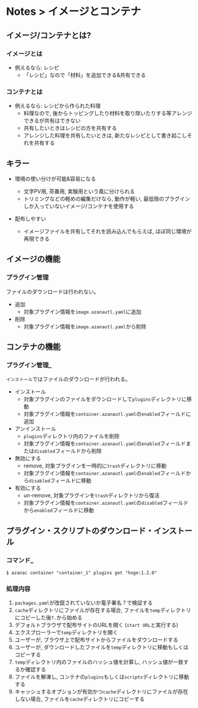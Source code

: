 # Notes > イメージとコンテナ

## イメージ/コンテナとは?

### イメージとは

- 例えるなら: レシピ
  - 「レシピ」なので「材料」を追加できる&共有できる

### コンテナとは

- 例えるなら: レシピから作られた料理
  - 料理なので, 後からトッピングしたり材料を取り除いたりする等アレンジできるが共有はできない
  - 共有したいときはレシピの方を共有する
  - アレンジした料理を共有したいときは, 新たなレシピとして書き起こしそれを共有する

## キラー

- 環境の使い分けが可能&容易になる
  - 文字PV用, 茶番用, 実験用という風に分けられる
  - トリミングなどの軽めの編集だけなら, 動作が軽い, 最低限のプラグインしか入っていないイメージ/コンテナを使用する

- 配布しやすい
  - イメージファイルを共有してそれを読み込んでもらえば, ほぼ同じ環境が再現できる

## イメージの機能

### プラグイン管理

ファイルのダウンロードは行われない。

- 追加
  - 対象プラグイン情報を`image.azanautl.yaml`に追加
- 削除
  - 対象プラグイン情報を`image.azanautl.yaml`から削除

## コンテナの機能

### プラグイン管理_

`インストール`ではファイルのダウンロードが行われる。

- インストール
  - 対象プラグインのファイルをダウンロードして`plugins`ディレクトリに移動
  - 対象プラグイン情報を`container.azanautl.yaml`の`enabled`フィールドに追加
- アンインストール
  - `plugins`ディレクトリ内のファイルを削除
  - 対象プラグイン情報を`container.azanautl.yaml`の`enabled`フィールドまたは`disabled`フィールドから削除
- 無効にする
  - remove, 対象プラグインを一時的に`trash`ディレクトリに移動
  - 対象プラグイン情報を`container.azanautl.yaml`の`enabled`フィールドから`disabled`フィールドに移動
- 有効にする
  - un-remove, 対象プラグインを`trash`ディレクトリから復活
  - 対象プラグイン情報を`container.azanautl.yaml`の`disabled`フィールドから`enabled`フィールドに移動

## プラグイン・スクリプトのダウンロード・インストール

### コマンド_

`$ azanac container "container_1" plugins get "hoge:1.2.0"`

### 処理内容

1. `packages.yaml`が改竄されていないか電子署名？で検証する
1. `cache`ディレクトリにファイルが存在する場合, ファイルを`temp`ディレクトリにコピーした後`7.`から始める
1. デフォルトブラウザで配布サイトのURLを開く (`start URL`と実行する)
1. エクスプローラーで`temp`ディレクトリを開く
1. ユーザーが, ブラウザ上で配布サイトからファイルをダウンロードする
1. ユーザーが, ダウンロードしたファイルを`temp`ディレクトリに移動もしくはコピーする
1. `temp`ディレクトリ内のファイルのハッシュ値を計算し, ハッシュ値が一致するか確認する
1. ファイルを解凍し, コンテナの`plugins`もしくは`scripts`ディレクトリに移動する
1. キャッシュするオプションが有効かつ`cache`ディレクトリにファイルが存在しない場合, ファイルを`cache`ディレクトリにコピーする
